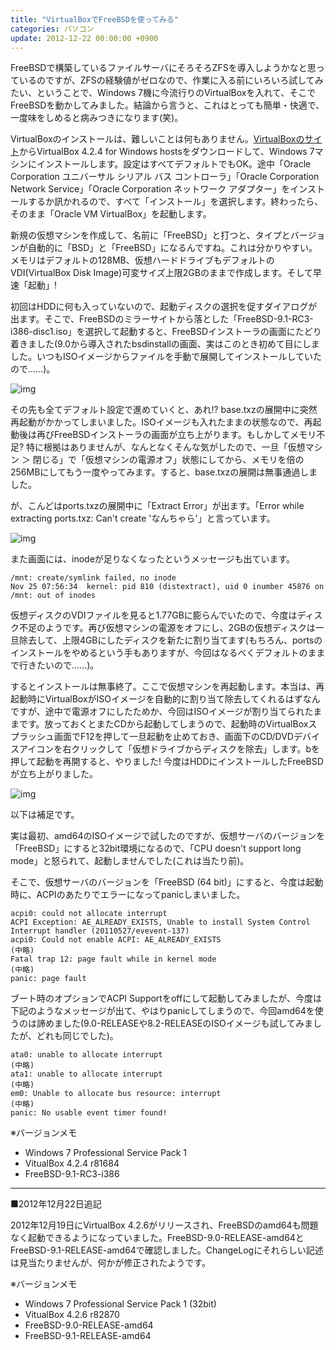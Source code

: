 ```yaml
---
title: "VirtualBoxでFreeBSDを使ってみる"
categories: パソコン
update: 2012-12-22 00:00:00 +0900
---
```


FreeBSDで構築しているファイルサーバにそろそろZFSを導入しようかなと思っているのですが、ZFSの経験値がゼロなので、作業に入る前にいろいろ試してみたい、ということで、Windows 7機に今流行りのVirtualBoxを入れて、そこでFreeBSDを動かしてみました。結論から言うと、これはとっても簡単・快適で、一度味をしめると病みつきになります(笑)。

VirtualBoxのインストールは、難しいことは何もありません。[VirtualBoxのサイト](https://www.virtualbox.org/)からVirtualBox 4.2.4 for Windows hostsをダウンロードして、Windows 7マシンにインストールします。設定はすべてデフォルトでもOK。途中「Oracle Corporation ユニバーサル シリアル バス コントローラ」「Oracle Corporation Network Service」「Oracle Corporation ネットワーク アダプター」をインストールするか訊かれるので、すべて「インストール」を選択します。終わったら、そのまま「Oracle VM VirtualBox」を起動します。

新規の仮想マシンを作成して、名前に「FreeBSD」と打つと、タイプとバージョンが自動的に「BSD」と「FreeBSD」になるんですね。これは分かりやすい。メモリはデフォルトの128MB、仮想ハードドライブもデフォルトのVDI(VirtualBox Disk Image)可変サイズ上限2GBのままで作成します。そして早速「起動」!

初回はHDDに何も入っていないので、起動ディスクの選択を促すダイアログが出ます。そこで、FreeBSDのミラーサイトから落とした「FreeBSD-9.1-RC3-i386-disc1.iso」を選択して起動すると、FreeBSDインストーラの画面にたどり着きました(9.0から導入されたbsdinstallの画面、実はこのとき初めて目にしました。いつもISOイメージからファイルを手動で展開してインストールしていたので……)。

![img](img/20121125-001.png)

その先も全てデフォルト設定で進めていくと、あれ!? base.txzの展開中に突然再起動がかかってしまいました。ISOイメージも入れたままの状態なので、再起動後は再びFreeBSDインストーラの画面が立ち上がります。もしかしてメモリ不足? 特に根拠はありませんが、なんとなくそんな気がしたので、一旦「仮想マシン ＞ 閉じる」で「仮想マシンの電源オフ」状態にしてから、メモリを倍の256MBにしてもう一度やってみます。すると、base.txzの展開は無事通過しました。

が、こんどはports.txzの展開中に「Extract Error」が出ます。「Error while extracting ports.txz: Can't create 'なんちゃら'」と言っています。

![img](img/20121125-002.png)

また画面には、inodeが足りなくなったというメッセージも出ています。

    /mnt: create/symlink failed, no inode
    Nov 25 07:56:34  kernel: pid 810 (distextract), uid 0 inumber 45876 on /mnt: out of inodes

仮想ディスクのVDIファイルを見ると1.77GBに膨らんでいたので、今度はディスク不足のようです。再び仮想マシンの電源をオフにし、2GBの仮想ディスクは一旦除去して、上限4GBにしたディスクを新たに割り当てます(もちろん、portsのインストールをやめるという手もありますが、今回はなるべくデフォルトのままで行きたいので……)。

するとインストールは無事終了。ここで仮想マシンを再起動します。本当は、再起動時にVirtualBoxがISOイメージを自動的に割り当て除去してくれるはずなんですが、途中で電源オフにしたためか、今回はISOイメージが割り当てられたままです。放っておくとまたCDから起動してしまうので、起動時のVirtualBoxスプラッシュ画面でF12を押して一旦起動を止めておき、画面下のCD/DVDデバイスアイコンを右クリックして「仮想ドライブからディスクを除去」します。bを押して起動を再開すると、やりました! 今度はHDDにインストールしたFreeBSDが立ち上がりました。

![img](img/20121125-003.png)

以下は補足です。

実は最初、amd64のISOイメージで試したのですが、仮想サーバのバージョンを「FreeBSD」にすると32bit環境になるので、「CPU doesn't support long mode」と怒られて、起動しませんでした(これは当たり前)。

そこで、仮想サーバのバージョンを「FreeBSD (64 bit)」にすると、今度は起動時に、ACPIのあたりでエラーになってpanicしまいました。

    acpi0: could not allocate interrupt
    ACPI Exception: AE_ALREADY_EXISTS, Unable to install System Control Interrupt handler (20110527/evevent-137)
    acpi0: Could not enable ACPI: AE_ALREADY_EXISTS
    (中略)
    Fatal trap 12: page fault while in kernel mode
    (中略)
    panic: page fault

ブート時のオプションでACPI Supportをoffにして起動してみましたが、今度は下記のようなメッセージが出て、やはりpanicしてしまうので、今回amd64を使うのは諦めました(9.0-RELEASEや8.2-RELEASEのISOイメージも試してみましたが、どれも同じでした)。

    ata0: unable to allocate interrupt
    (中略)
    ata1: unable to allocate interrupt
    (中略)
    em0: Unable to allocate bus resource: interrupt
    (中略)
    panic: No usable event timer found!

※バージョンメモ

- Windows 7 Professional Service Pack 1
- VitualBox 4.2.4 r81684
- FreeBSD-9.1-RC3-i386

---
■2012年12月22日追記

2012年12月19日にVirtualBox 4.2.6がリリースされ、FreeBSDのamd64も問題なく起動できるようになっていました。FreeBSD-9.0-RELEASE-amd64とFreeBSD-9.1-RELEASE-amd64で確認しました。ChangeLogにそれらしい記述は見当たりませんが、何かが修正されたようです。

※バージョンメモ

- Windows 7 Professional Service Pack 1 (32bit)
- VitualBox 4.2.6 r82870
- FreeBSD-9.0-RELEASE-amd64
- FreeBSD-9.1-RELEASE-amd64
